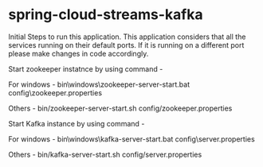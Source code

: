 # spring-cloud-streams-kafka

Initial Steps to run this application. This application considers that all the services running on their default ports. 
If it is running on a different port please make changes in code accordingly.

Start zookeeper instatnce by using command -

For windows - bin\windows\zookeeper-server-start.bat config\zookeeper.properties

Others - bin/zookeeper-server-start.sh config/zookeeper.properties

Start Kafka instance by using command -

For windows - bin\windows\kafka-server-start.bat config\server.properties

Others - bin/kafka-server-start.sh config/server.properties
